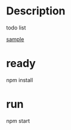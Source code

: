 # Description
todo list  
  
[sample](https://aki85.github.io/todo/)

# ready
npm install

# run
npm start
